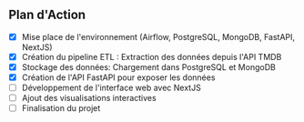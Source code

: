 ## Plan d'Action

- [x] Mise place de l'environnement (Airflow, PostgreSQL, MongoDB, FastAPI, NextJS)
- [x] Création du pipeline ETL : Extraction des données depuis l'API TMDB
- [x] Stockage des données: Chargement dans PostgreSQL et MongoDB
- [x] Création de l'API FastAPI pour exposer les données
- [ ] Développement de l'interface web avec NextJS
- [ ] Ajout des visualisations interactives
- [ ] Finalisation du projet
